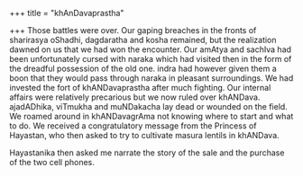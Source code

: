 +++
title = "khAnDavaprastha"

+++
Those battles were over. Our gaping breaches in the fronts of sharirasya
oShadhi, dagdaratha and kosha remained, but the realization dawned on us
that we had won the encounter. Our amAtya and sachIva had been
unfortunately cursed with naraka which had visited then in the form of
the dreadful possession of the old one. indra had however given them a
boon that they would pass through naraka in pleasant surroundings. We
had invested the fort of khANDavaprastha after much fighting. Our
internal affairs were relatively precarious but we now ruled over
khANDava. ajadADhika, viTmukha and muNDakacha lay dead or wounded on the
field. We roamed around in khANDavagrAma not knowing where to start and
what to do. We received a congratulatory message from the Princess of
Hayastan, who then asked to try to cultivate masura lentils in khANDava.

Hayastanika then asked me narrate the story of the sale and the purchase
of the two cell phones.
